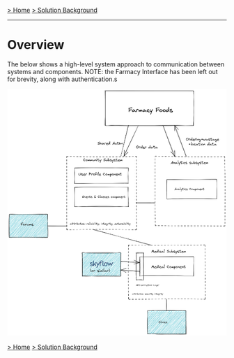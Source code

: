 [> Home](../README.md)    [> Solution Background](README.md)

---

# Overview

The below shows a high-level system approach to communication between systems and components. NOTE: the Farmacy Interface has been left out for brevity, along with authentication.s

![components](../assets/diagrams/ComponentCommunicationAndComposition.png)



[> Home](../README.md)    [> Solution Background](README.md)